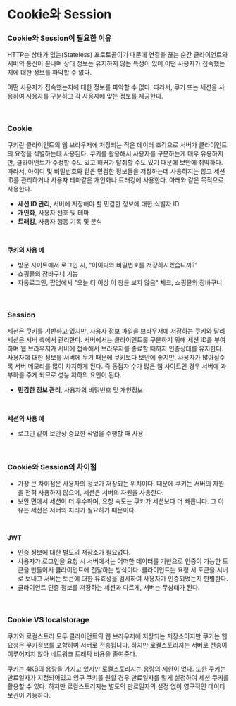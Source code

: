 # Cookie와 Session

### Cookie와 Session이 필요한 이유

HTTP는 상태가 없는(Stateless) 프로토콜이기 때문에 연결을 끊는 순간 클라이언트와 서버의 통신이 끝나며 상태 정보는 유지하지 않는 특성이 있어 어떤 사용자가 접속했는지에 대한 정보를 파악할 수 없다.  

어떤 사용자가 접속했는지에 대한 정보를 파악할 수 없다. 따라서, 쿠키 또는 세션을 사용하여 사용자를 구분하고 각 사용자에 맞는 정보를 제공한다.

<br/>

### Cookie
쿠키란 클라이언트의 웹 브라우저에 저장되는 작은 데이터 조각으로 서버가 클라이언트의 요청을 식별하는데 사용된다. 쿠키를 활용해서 사용자를 구분하는게 매우 유용하지만, 클라이언트가 수정할 수도 있고 해커가 탈취할 수도 있기 때문에 보안에 취약하다. 따라서, 아이디 및 비밀번호와 같은 민감한 정보들을 저장하는데 사용하지는 않고 세션 ID를 관리하거나 사용자 테마같은 개인화나 트래킹에 사용한다.
아래와 같은 목적으로 사용한다.

- **세션 ID 관리**, 서버에 저장해야 할 민감한 정보에 대한 식별자 ID
- **개인화**, 사용자 선호 및 테마
- **트래킹**, 사용자 행동 기록 및 분석

<br/> 

**쿠키의 사용 예**

- 방문 사이트에서 로그인 시, "아이디와 비밀번호를 저장하시겠습니까?"
- 쇼핑몰의 장바구니 기능
- 자동로그인, 팝업에서 "오늘 더 이상 이 창을 보지 않음" 체크, 쇼핑몰의 장바구니

<br/> 

### Session
세션은 쿠키를 기반하고 있지만, 사용자 정보 파일을 브라우저에 저장하는 쿠키와 달리 세션은 서버 측에서 관리한다. 서버에서는 클라이언트를 구분하기 위해 세션 ID를 부여하며 웹 브라우저가 서버에 접속해서 브라우저를 종료할 때까지 인증상태를 유지한다.
사용자에 대한 정보를 서버에 두기 때문에 쿠키보다 보안에 좋지만, 사용자가 많아질수록 서버 메모리를 많이 차지하게 된다. 즉 동접자 수가 많은 웹 사이트인 경우 서버에 과부하를 주게 되므로 성능 저하의 요인이 된다.
- **민감한 정보 관리**, 사용자의 비밀번호 및 개인정보


<br/> 

**세션의 사용 예**
- 로그인 같이 보안상 중요한 작업을 수행할 때 사용

<br/> 

### Cookie와 Session의 차이점

- 가장 큰 차이점은 사용자의 정보가 저장되는 위치이다. 때문에 쿠키는 서버의 자원을 전혀 사용하지 않으며, 세션은 서버의 자원을 사용한다.
- 보안 면에서 세션이 더 우수하며, 요청 속도는 쿠키가 세션보다 더 빠릅니다. 그 이유는 세션은 서버의 처리가 필요하기 때문이다.

<br/> 

**JWT** 

- 인증 정보에 대한 별도의 저장소가 필요없다.
- 사용자가 로그인을 요청 시 서버에서는 어떠한 데이터를 기반으로 인증이 가능한 토큰을 만들어서 클라이언트에 전달하는 방식이다. 클라이언트는 요청 시 토큰을 서버로 보내고 서버는 토큰에 대한 유효성을 검사하여 사용자가 인증되었는지 판별한다.
- 클라이언트 인증 정보를 저장하는 세션과 다르게, 서버는 무상태가 된다.


<br/> 

### Cookie VS localstorage

쿠키와 로컬스토리 모두 클라이언트의 웹 브라우저에 저장되는 저장소이지만
쿠키는 웹 요청은 쿠키정보를 포함하여 서버로 전송됩니다. 하지만 로컬스토리지는 서버로 전송이 이루어지지 않아 네트워크 트래픽 비용을 줄여준다.

쿠키는 4KB의 용량을 가지고 있지만 로컬스토리지는 용량의 제한이 없다. 또한 쿠키는 만료일자가 지정되어있고 영구 쿠키를 원할 경우 만료일자를 멀게 설정하여 세션 쿠키를 활용할 수 있다. 하지만 로컬스토리지는 별도의 만료일자의 설정 없이 영구적인 데이터 보관이 가능하다.

<br/> 
<br/> 
